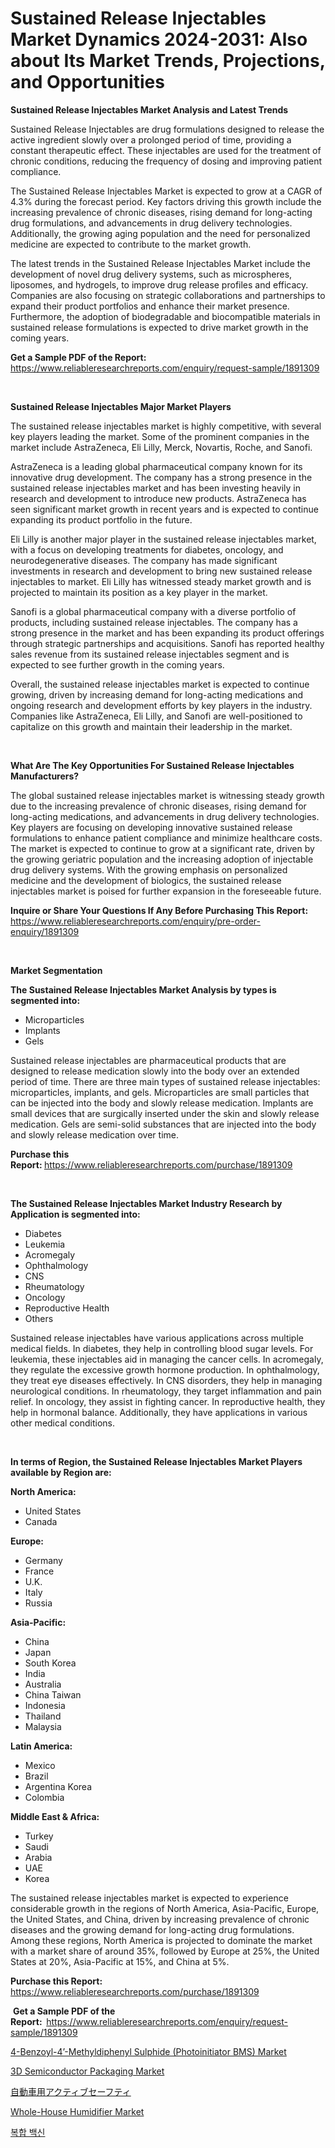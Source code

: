 <p><h1>Sustained Release Injectables Market Dynamics 2024-2031: Also about Its Market Trends, Projections, and Opportunities</h1></p><p><strong>Sustained Release Injectables Market Analysis and Latest Trends</strong></p>
<p><p>Sustained Release Injectables are drug formulations designed to release the active ingredient slowly over a prolonged period of time, providing a constant therapeutic effect. These injectables are used for the treatment of chronic conditions, reducing the frequency of dosing and improving patient compliance.</p><p>The Sustained Release Injectables Market is expected to grow at a CAGR of 4.3% during the forecast period. Key factors driving this growth include the increasing prevalence of chronic diseases, rising demand for long-acting drug formulations, and advancements in drug delivery technologies. Additionally, the growing aging population and the need for personalized medicine are expected to contribute to the market growth.</p><p>The latest trends in the Sustained Release Injectables Market include the development of novel drug delivery systems, such as microspheres, liposomes, and hydrogels, to improve drug release profiles and efficacy. Companies are also focusing on strategic collaborations and partnerships to expand their product portfolios and enhance their market presence. Furthermore, the adoption of biodegradable and biocompatible materials in sustained release formulations is expected to drive market growth in the coming years.</p></p>
<p><strong>Get a Sample PDF of the Report:&nbsp;</strong> <a href="https://www.reliableresearchreports.com/enquiry/request-sample/1891309">https://www.reliableresearchreports.com/enquiry/request-sample/1891309</a></p>
<p>&nbsp;</p>
<p><strong>Sustained Release Injectables Major Market Players</strong></p>
<p><p>The sustained release injectables market is highly competitive, with several key players leading the market. Some of the prominent companies in the market include AstraZeneca, Eli Lilly, Merck, Novartis, Roche, and Sanofi.</p><p>AstraZeneca is a leading global pharmaceutical company known for its innovative drug development. The company has a strong presence in the sustained release injectables market and has been investing heavily in research and development to introduce new products. AstraZeneca has seen significant market growth in recent years and is expected to continue expanding its product portfolio in the future.</p><p>Eli Lilly is another major player in the sustained release injectables market, with a focus on developing treatments for diabetes, oncology, and neurodegenerative diseases. The company has made significant investments in research and development to bring new sustained release injectables to market. Eli Lilly has witnessed steady market growth and is projected to maintain its position as a key player in the market.</p><p>Sanofi is a global pharmaceutical company with a diverse portfolio of products, including sustained release injectables. The company has a strong presence in the market and has been expanding its product offerings through strategic partnerships and acquisitions. Sanofi has reported healthy sales revenue from its sustained release injectables segment and is expected to see further growth in the coming years.</p><p>Overall, the sustained release injectables market is expected to continue growing, driven by increasing demand for long-acting medications and ongoing research and development efforts by key players in the industry. Companies like AstraZeneca, Eli Lilly, and Sanofi are well-positioned to capitalize on this growth and maintain their leadership in the market.</p></p>
<p>&nbsp;</p>
<p><strong>What Are The Key Opportunities For Sustained Release Injectables Manufacturers?</strong></p>
<p><p>The global sustained release injectables market is witnessing steady growth due to the increasing prevalence of chronic diseases, rising demand for long-acting medications, and advancements in drug delivery technologies. Key players are focusing on developing innovative sustained release formulations to enhance patient compliance and minimize healthcare costs. The market is expected to continue to grow at a significant rate, driven by the growing geriatric population and the increasing adoption of injectable drug delivery systems. With the growing emphasis on personalized medicine and the development of biologics, the sustained release injectables market is poised for further expansion in the foreseeable future.</p></p>
<p><strong>Inquire or Share Your Questions If Any Before Purchasing This Report:</strong> <a href="https://www.reliableresearchreports.com/enquiry/pre-order-enquiry/1891309">https://www.reliableresearchreports.com/enquiry/pre-order-enquiry/1891309</a></p>
<p>&nbsp;</p>
<p><strong>Market Segmentation</strong></p>
<p><strong>The Sustained Release Injectables Market Analysis by types is segmented into:</strong></p>
<p><ul><li>Microparticles</li><li>Implants</li><li>Gels</li></ul></p>
<p><p>Sustained release injectables are pharmaceutical products that are designed to release medication slowly into the body over an extended period of time. There are three main types of sustained release injectables: microparticles, implants, and gels. Microparticles are small particles that can be injected into the body and slowly release medication. Implants are small devices that are surgically inserted under the skin and slowly release medication. Gels are semi-solid substances that are injected into the body and slowly release medication over time.</p></p>
<p><strong>Purchase this Report:&nbsp;</strong><a href="https://www.reliableresearchreports.com/purchase/1891309">https://www.reliableresearchreports.com/purchase/1891309</a></p>
<p>&nbsp;</p>
<p><strong>The Sustained Release Injectables Market Industry Research by Application is segmented into:</strong></p>
<p><ul><li>Diabetes</li><li>Leukemia</li><li>Acromegaly</li><li>Ophthalmology</li><li>CNS</li><li>Rheumatology</li><li>Oncology</li><li>Reproductive Health</li><li>Others</li></ul></p>
<p><p>Sustained release injectables have various applications across multiple medical fields. In diabetes, they help in controlling blood sugar levels. For leukemia, these injectables aid in managing the cancer cells. In acromegaly, they regulate the excessive growth hormone production. In ophthalmology, they treat eye diseases effectively. In CNS disorders, they help in managing neurological conditions. In rheumatology, they target inflammation and pain relief. In oncology, they assist in fighting cancer. In reproductive health, they help in hormonal balance. Additionally, they have applications in various other medical conditions.</p></p>
<p>&nbsp;</p>
<p><strong>In terms of Region, the Sustained Release Injectables Market Players available by Region are:</strong></p>
<p>
    <p> <strong> North America: </strong>
        <ul>
            <li>United States</li>
            <li>Canada</li>
        </ul>
        </p> 
    <p> <strong> Europe: </strong>
        <ul>
            <li>Germany</li>
            <li>France</li>
            <li>U.K.</li>
            <li>Italy</li>
            <li>Russia</li>
        </ul>
        </p> 
    <p> <strong> Asia-Pacific: </strong>
        <ul>
            <li>China</li>
            <li>Japan</li>
            <li>South Korea</li>
            <li>India</li>
            <li>Australia</li>
            <li>China Taiwan</li>
            <li>Indonesia</li>
            <li>Thailand</li>
            <li>Malaysia</li>
        </ul>
        </p> 
    <p> <strong> Latin America: </strong>
        <ul>
            <li>Mexico</li>
            <li>Brazil</li>
            <li>Argentina Korea</li>
            <li>Colombia</li>
        </ul>
        </p> 
    <p> <strong> Middle East & Africa: </strong>
        <ul>
            <li>Turkey</li>
            <li>Saudi</li>
            <li>Arabia</li>
            <li>UAE</li>
            <li>Korea</li>
        </ul>
    </p>
    </p>
<p><p>The sustained release injectables market is expected to experience considerable growth in the regions of North America, Asia-Pacific, Europe, the United States, and China, driven by increasing prevalence of chronic diseases and the growing demand for long-acting drug formulations. Among these regions, North America is projected to dominate the market with a market share of around 35%, followed by Europe at 25%, the United States at 20%, Asia-Pacific at 15%, and China at 5%.</p></p>
<p><strong>Purchase this Report: </strong><a href="https://www.reliableresearchreports.com/purchase/1891309">https://www.reliableresearchreports.com/purchase/1891309</a></p>
<p>&nbsp;<strong>Get a Sample PDF of the Report:&nbsp;&nbsp;</strong><a href="https://www.reliableresearchreports.com/enquiry/request-sample/1891309">https://www.reliableresearchreports.com/enquiry/request-sample/1891309</a></p>
<p><strong></strong></p>
<p><p><a href="https://github.com/julyju69/Market-Research-Report-List-2/blob/main/4-benzoyl-4-methyldiphenyl-sulphide-photoinitiator-bms-market.md">4-Benzoyl-4’-Methyldiphenyl Sulphide (Photoinitiator BMS) Market</a></p><p><a href="https://view.publitas.com/reportprime-1/3d-semiconductor-packaging-market-research-report-reveals-the-latest-trends-and-opportunities-of-this-market-for-period-from-2024-2031/">3D Semiconductor Packaging Market</a></p><p><a href="https://medium.com/@suysuyheng/%E8%87%AA%E5%8B%95%E8%BB%8A%E3%81%AE%E3%82%A2%E3%82%AF%E3%83%86%E3%82%A3%E3%83%96%E3%82%BB%E3%83%BC%E3%83%95%E3%83%86%E3%82%A3%E5%B8%82%E5%A0%B4%E3%81%AE%E8%A6%8F%E6%A8%A1%E3%81%AF-%E3%82%B0%E3%83%AD%E3%83%BC%E3%83%90%E3%83%AB%E6%A5%AD%E7%95%8C%E3%81%AB%E3%81%8A%E3%81%91%E3%82%8B%E6%9C%80%E8%89%AF%E3%81%AE%E3%83%9E%E3%83%BC%E3%82%B1%E3%83%86%E3%82%A3%E3%83%B3%E3%82%B0%E3%83%81%E3%83%A3%E3%83%8D%E3%83%AB%E3%82%92%E7%A4%BA%E3%81%97%E3%81%BE%E3%81%99-9e9480f7dff6">自動車用アクティブセーフティ</a></p><p><a href="https://gentle-editor-9db.notion.site/Whole-House-Humidifier-Market-with-the-goal-of-estimating-the-market-size-and-future-growth-potentia-c72d51226e174b9786d75543eb66609e">Whole-House Humidifier Market</a></p><p><a href="https://medium.com/@elenrrera7685/%EA%B2%B0%ED%95%A9%EB%B0%B1%EC%8B%A0-%EC%8B%9C%EC%9E%A5-%EC%8B%9C%EC%9E%A5-cagr-%EC%8B%9C%EC%9E%A5-%EB%8F%99%ED%96%A5-%EB%B0%8F-%EC%84%B1%EC%9E%A5-%EC%A0%84%EB%9E%B5%EC%97%90-%EB%8C%80%ED%95%9C-%ED%86%B5%EC%B0%B0%EB%A0%A5-5688aff97330">복합 백신</a></p></p>